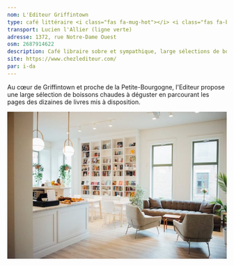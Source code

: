```yaml
---
nom: L'Editeur Griffintown
type: café littéraire <i class="fas fa-mug-hot"></i> <i class="fas fa-book"></i>
transport: Lucien l'Allier (ligne verte)
adresse: 1372, rue Notre-Dame Ouest
osm: 2687914622
description: Café libraire sobre et sympathique, large sélections de boissons chaudes et froides, ambiance calme et mini-bibliothèque bien fournie.
site: https://www.chezlediteur.com/
par: i-da
---
```


Au cœur de Griffintown et proche de la Petite-Bourgogne, l'Editeur propose une large sélection de boissons chaudes à déguster
en parcourant les pages des dizaines de livres mis à disposition. 

![L'Editeur Griffintown](./media/l-editeur-griffintown.jpg)
